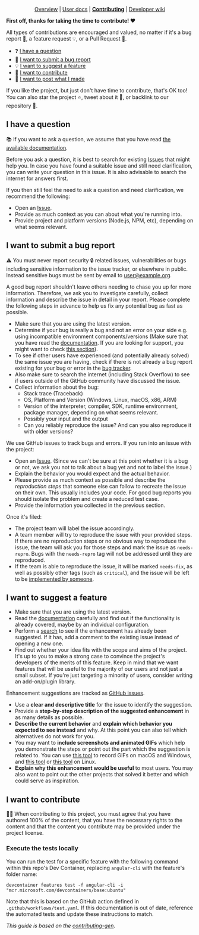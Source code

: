 <!-- Based on template from https://generator.contributing.md/ -->

<div align="center">

[Overview](https://github.com/devcontainers-contrib/features#readme)
| [User docs](https://github.com/devcontainers-contrib/features#usage)
| **[Contributing](https://github.com/devcontainers-contrib/features/blob/main/CONTRIBUTING.md)**
| [Developer wiki](https://github.com/devcontainers-contrib/features/wiki)

</div>

**First off, thanks for taking the time to contribute! ❤️**

All types of contributions are encouraged and valued, no matter if it's a bug report 🐛, a feature request 💡, or a Pull Request 🚀.

- ❓ [I have a question](#i-have-a-question)
- 🐛 [I want to submit a bug report](#i-want-to-submit-a-bug-report)
- 💡 [I want to suggest a feature](#i-want-to-suggest-a-feature)
- 🚀 [I want to contribute](#i-want-to-contribute)
- 🙌 [I want to post what I made](#i-want-to-post-what-i-made)

If you like the project, but just don't have time to contribute, that's OK too! You can also star the project ⭐, tweet about it 💬, or backlink to our repository 🔗.

## I have a question

📚 If you want to ask a question, we assume that you have read
[the available documentation](https://github.com/devcontainers-contrib/features#readme).

Before you ask a question, it is best to search for existing
[Issues](https://github.com/devcontainers-contrib/features/issues) that might
help you. In case you have found a suitable issue and still need clarification,
you can write your question in this issue. It is also advisable to search the
internet for answers first.

If you then still feel the need to ask a question and need clarification, we
recommend the following:

- Open an [Issue](https://github.com/devcontainers-contrib/features/issues/new).
- Provide as much context as you can about what you're running into.
- Provide project and platform versions (Node.js, NPM, etc), depending on what
  seems relevant.

## I want to submit a bug report

⚠️ You must never report security 🔒 related issues, vulnerabilities or bugs
including sensitive information to the issue tracker, or elsewhere in public.
Instead sensitive bugs must be sent by email to <user@example.org>.

A good bug report shouldn't leave others needing to chase you up for more
information. Therefore, we ask you to investigate carefully, collect information
and describe the issue in detail in your report. Please complete the following
steps in advance to help us fix any potential bug as fast as possible.

- Make sure that you are using the latest version.
- Determine if your bug is really a bug and not an error on your side e.g. using
  incompatible environment components/versions (Make sure that you have read the
  [documentation](https://github.com/devcontainers-contrib/features#readme). If
  you are looking for support, you might want to check
  [this section](#i-have-a-question)).
- To see if other users have experienced (and potentially already solved) the
  same issue you are having, check if there is not already a bug report existing
  for your bug or error in the
  [bug tracker](https://github.com/devcontainers-contrib/featuresissues?q=label%3Abug).
- Also make sure to search the internet (including Stack Overflow) to see if
  users outside of the GitHub community have discussed the issue.
- Collect information about the bug:
  - Stack trace (Traceback)
  - OS, Platform and Version (Windows, Linux, macOS, x86, ARM)
  - Version of the interpreter, compiler, SDK, runtime environment, package
    manager, depending on what seems relevant.
  - Possibly your input and the output
  - Can you reliably reproduce the issue? And can you also reproduce it with
    older versions?

We use GitHub issues to track bugs and errors. If you run into an issue with the
project:

- Open an [Issue](https://github.com/devcontainers-contrib/features/issues/new).
  (Since we can't be sure at this point whether it is a bug or not, we ask you
  not to talk about a bug yet and not to label the issue.)
- Explain the behavior you would expect and the actual behavior.
- Please provide as much context as possible and describe the _reproduction
  steps_ that someone else can follow to recreate the issue on their own. This
  usually includes your code. For good bug reports you should isolate the
  problem and create a reduced test case.
- Provide the information you collected in the previous section.

Once it's filed:

- The project team will label the issue accordingly.
- A team member will try to reproduce the issue with your provided steps. If
  there are no reproduction steps or no obvious way to reproduce the issue, the
  team will ask you for those steps and mark the issue as `needs-repro`. Bugs
  with the `needs-repro` tag will not be addressed until they are reproduced.
- If the team is able to reproduce the issue, it will be marked `needs-fix`, as
  well as possibly other tags (such as `critical`), and the issue will be left
  to be [implemented by someone](#your-first-code-contribution).

## I want to suggest a feature

- Make sure that you are using the latest version.
- Read the
  [documentation](https://github.com/devcontainers-contrib/features#readme)
  carefully and find out if the functionality is already covered, maybe by an
  individual configuration.
- Perform a [search](https://github.com/devcontainers-contrib/features/issues)
  to see if the enhancement has already been suggested. If it has, add a comment
  to the existing issue instead of opening a new one.
- Find out whether your idea fits with the scope and aims of the project. It's
  up to you to make a strong case to convince the project's developers of the
  merits of this feature. Keep in mind that we want features that will be useful
  to the majority of our users and not just a small subset. If you're just
  targeting a minority of users, consider writing an add-on/plugin library.

Enhancement suggestions are tracked as
[GitHub issues](https://github.com/devcontainers-contrib/features/issues).

- Use a **clear and descriptive title** for the issue to identify the
  suggestion.
- Provide a **step-by-step description of the suggested enhancement** in as many
  details as possible.
- **Describe the current behavior** and **explain which behavior you expected to
  see instead** and why. At this point you can also tell which alternatives do
  not work for you.
- You may want to **include screenshots and animated GIFs** which help you
  demonstrate the steps or point out the part which the suggestion is related
  to. You can use [this tool](https://www.cockos.com/licecap/) to record GIFs on
  macOS and Windows, and [this tool](https://github.com/colinkeenan/silentcast)
  or [this tool](https://github.com/GNOME/byzanz) on Linux.
  <!-- this should only be included if the project has a GUI -->
- **Explain why this enhancement would be useful** to most users. You may also want to point out the other projects
  that solved it better and which could serve as inspiration.

## I want to contribute

👩‍⚖️ When contributing to this project, you must agree that you have authored 100%
of the content, that you have the necessary rights to the content and that the
content you contribute may be provided under the project license.

### Execute the tests locally

You can run the test for a specific feature with the following command within this repo's Dev Container, replacing `angular-cli` with the feature's folder name:

```
devcontainer features test -f angular-cli -i "mcr.microsoft.com/devcontainers/base:ubuntu"
```

Note that this is based on the GitHub action defined in `.github/workflows/test.yaml`. If this documentation is out of date, reference the automated tests and update these instructions to match.

<!-- TODO: Include Setup of env, IDE and typical getting started instructions? -->

_This guide is based on the [contributing-gen][1]._

[1]: https://generator.contributing.md/
